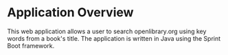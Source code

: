 # Application Overview

This web application allows a user to search openlibrary.org using key words from a book's title. The application is written in Java using the Sprint Boot framework.
